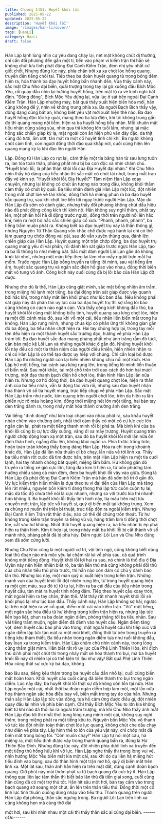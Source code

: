 ```yaml
---
title: Chương 1451: Huyết khôi lỗi
published: 2025-05-22
updated: 2025-05-22
description: 'Huyết khôi lỗi'
image: '/images/han-li/cover/'
tags: [HanLi]
category: HanLi
draft: false
---
```


Hàn Lập lạnh lùng nhìn cự yêu đang chạy lại, nét mặt không chút
dị thường, chỉ cần đối phương đến gần một tí, tiến vào phạm vi
kiếm trận thì hắn sẽ không chút lưu tình phát động Đại Canh Kiếm
Trận, đem nhị yêu nhất cử giết chết.
Nhưng đúng lúc này, phía chân trời xa xa chợt lóe hồng quang,
truyền đến tiếng chói tai.
Tiếp theo ba đoàn huyết quang từ trong bóng đêm hiện ra, hóa
thành ba đạo huyết hồng bắn nhanh đến.
Vừa thấy cảnh này, sắc mặt Chu Nho đại biến, quải trượng trong
tay lại gõ xuống đầu Bích Mộc Yêu, rồi quay đầu nhìn lại hướng
huyết hồng, trên mặt lộ ra vẻ kinh nghi bất định. "Đông đông",
Bích Mộc Yêu dừng lại, vừa lúc ở sát bên ngoài Đại Canh Kiếm
Trận.
Hàn Lập nhướng mày, bất quá thấy xuất hiện biến hóa mới, hắn
cũng không để ý, nhìn về không trung phía xa. Ba người Bạch
Bích thấy vậy, đồng dạng cũng bất an, không biết yêu vật mới
xuất hiện thế nào.
Ba đạo huyết hồng độn tốc kỳ quái, mang theo tia lửa điện, khi tới
không trung gần đó thì quang mang nội liễm, hiện ra ba huyết
hồng tiểu nhân.
Mỗi khuôn mặt tiểu nhân cũng sáng sủa, nhìn qua thì không lớn
tuổi lắm, nhưng lại mặc hồng sắc chiến giáp kỳ lạ, mặt ngoài còn
ẩn hiện phù văn dày đặc, da thịt cũng đỏ tươi, ẩm ướt, tản mát ra
một cổ huyết tinh chi khí.
Ba người không chút cảm tình, con ngươi đồng thời đảo qua khắp
nơi, cuối cùng hiện lên quang mang kỳ lạ khi đảo lên người Hàn

Lập.
Đồng tử Hàn Lập co rụt lại, cảm thấy một tia băng hàn từ sau
lưng tuôn ra, lan tỏa toàn thân, phảng phất như bị ba con độc xà
nhìn chăm chú. "Huyết khôi lỗi, là phân thân khôi lỗi của Địa
Huyết đại nhân." Khi Chu Nho nhìn thấy bộ dáng của tiểu nhân thì
sắc mặt có chút tái nhợt, trong mắt tràn đầy vẻ kính sợ. "Huyết
khôi lỗi, Địa Huyết?" Tâm niệm Hàn Lập xoay chuyển, nhưng lại
không có chút ấn tượng nào trong đầu, không khỏi thầm cảm thấy
có chút kỳ quái.
Ba tiểu nhân đánh giá Hàn Lập một lúc, đột nhiên trong mắt chợt
lóe vẻ tàn khốc, đồng thời há miệng phun ra ba đạo huyết sắc
quang trụ, sau khi chợt lóe liền tới ngay trước người Hàn Lập.
Mặc dù Hàn Lập đã sớm có cảnh giác, nhưng thấy đối phương
không chút dấu hiệu nào đã phát động công kích thì kinh nộ.
Hắn không suy nghĩ thêm, phất tay lên, một phiến hôi hà di động
trước người, đồng thời trên người nổi lên hắc khí, hiện ra một bộ
hắc sắc chiến giáp cổ xưa. "Phanh, phanh, phanh", ba tiếng trầm
muộn phát ra.
Không biết ba đạo huyết trụ này là thần thông gì, nhưng Nguyên
Từ Thần Quang vốn khắc chế được ngũ hành lại chỉ có thể làm
quang trụ chớp động vài cái, sau đó vẫn xuyên thủng qua, đánh
lên chiến giáp của Hàn Lập.
Huyết quang một trận chớp động, ba đạo huyết trụ quang mang
yếu đi vài phần, rồi đánh lên sát giáp trước ngực Hàn Lập, tạo ra
ba lỗ thủng to như miệng bát.
Sắc mặt đám người Lôi Lan gần đó không khỏi tái nhợt, nhưng
một màn tiếp theo lại làm cho mấy người trợn mắt há mồm.
Trước ngực Hàn Lập bỗng truyền ra tiếng lôi mình, sau vài tiếng
ầm ầm, huyết sắc quang trụ và ngân sắc điện hồ giao vào nhau,
đồng thời biến mất vô tung vô ảnh. Công kích này cuối cùng đã bị
lôi bào của Hàn Lập đỡ được.

Nhưng cho dù là thế, Hàn Lập cũng giật mình, sắc mặt bỗng
nhiên âm trầm, trong miệng hừ lạnh một tiếng, ba đại động trên
sát giáp được vây quanh bởi hắc khí, trong nháy mắt liền khôi
phục như lúc ban đầu. Nếu không phải sát giáp này đã phân tán
uy lực của ba đạo huyết trụ thì sợ rằng lôi bào cũng không có
cách nào ngăn cản.
Vừa thấy công kích không đắc thủ, ba huyết khôi lỗi cũng mặt
không biểu tình, huyết quang sau lưng chợt lóe, hiện ra một đôi
cánh màu đỏ, sau khi vỗ một cái, tiểu nhân liền biến mất trong hư
không.
Hàn Lập rung mình, nhưng chưa kịp có phản ứng thì không gian
gần đó ba động, ba tiểu nhân chợt hiện ra.
Hai tay chúng hợp lại, trong tay mỗi tên đều hiện ra một thanh
huyết sắc trường đạo, hướng về phía Hàn Lập trảm tới. Ba đạo
huyết sắc đao mang phảng phất như ánh trăng rằm đỏ tươi, căn
bản mặc kệ Lôi Lan và những người khác ở gần đó.
Những huyết khôi lỗi này đều có một tia thần niệm của người điều
khiển, hiển nhiên nhận ra chỉ có Hàn Lập là có thể tạo được uy
hiếp với chúng. Chỉ cần loại bỏ được Hàn Lập thì những người
còn lại hiển nhiên không chịu nổi một kích. Hàn Lập hừ một tiếng,
hai cánh sau lưng rung lên, trong tiếng lôi minh liền thuấn di biến
mất.
Sau một khắc, tại một chỗ trên trời cao cách đó hơn hai mươi
trượng, một đạo thanh bạch điện hồ chợt lóe, thân hình Hàn Lập
lần nữa hiện ra.
Nhưng cơ hồ đồng thời, ba đạo huyết quang chợt lóe, hiện ra
thân ảnh của ba tiểu nhân, vẫn là động tác vừa rồi, nhưng sáu
đạo huyết nhận hóa thành vô số tia huyết mang, trực tiếp chụp về
phía Hàn Lập.
Sắc mặt Hàn Lập trầm như nước, kim quang trên người chợt lóe,
trên da hiện ra lân phiến rực rỡ màu hoàng kim, đồng thời miệng
hét lớn một tiếng, hai bàn tay đen trắng đánh ra, trong nháy mắt
hóa thành chưởng ảnh đen trắng.

Vài tiếng "đinh đong" như kim loại chạm vào nhau phát ra, sáu
khẩu huyết nhận chém vào chưởng ảnh, nhất thời cảm thấy có
một cổ cự lực cực lớn ngăn cản lại, phát ra một tiếng thanh minh
rồi bị phá ta. Mà binh khí của ba khôi lỗi cũng bị cự lực đẩy
xuống, văng đi xa mấy trượng.
Huyết quang trên người chớp động loạn xạ một trận, sau đó ba
huyết khôi lỗi mới lần nữa ổn định thân hình, ngẩng đầu lên,
không khỏi ngẩn ra. Phía trước trống trơn, hoàn toàn toàn không
thấy bóng dáng Hàn Lập. Hóa ra chỉ trong khoảnh khắc đó, Hàn
Lập đã lần nữa thuấn di bỏ chạy, lần nữa về tới linh xa. Thấy ba
tiểu nhân rốt cuộc đã tìm được hắn, trên mặt Hàn Lập hiện ra một
tia cười lạnh, hai tay nhanh chóng bắt quyết, miệng lẩm bẩm.
Hư không gần đó truyền ra tiếng xé gió cực lớn, từng đạo kim ti
hiện ra, từ bốn phương tám hướng chiếu sáng cả màn đêm, đem
ba huyết khôi lỗi vây vào giữa.
Đúng là Hàn Lập đã phát động Đại Canh Kiếm Trận mà hắn đã
sớm bố trí ở gần đó.
Uy lực kiếm trận hiển nhiên là dựa theo tu vi đại tiến của Hàn Lập
mà tăng lên rất nhiều, nguyên bổn kiếm ti đang thong thả lập tức
cuồn cuộn tụ lại, mặc dù tốc độ chưa thể nói là cực nhanh, nhưng
so với trước kia thì nhanh hơn không ít.
Ba huyết khôi lỗi thấy tình hình này, tia máu trên mặt lưu chuyển
một trận, lập tức vỗ huyết sí, quỷ dị biến mất tại không trung.
Xem ra chúng nó muốn thi triển bí thuật, trực tiếp độn ra ngoài
kiếm trận. Nhưng Đại Canh Kiếm Trận rất thần diệu, nào có thể
để chúng trốn thoát. Từ hư không trong kiếm trận truyền ra tiếng
vù vù, hàng trăm kim ti đồng thời chợt lóe, cắt vào hư không.
Nhất thời huyết quang hiện ra, ba tiểu nhân bị ép phải hiện ra
thân hình. Kim ti hợp lại, trong nháy mắt ba khôi lỗi bị cắt thành vô
số mảnh nhỏ, phảng phất đã bị phá hủy.
Đám người Lôi Lan và Chu Nho đứng xem đã sớm cứng lưỡi.

Nhưng Chu Nho cũng là một người cơ trí, vội tỉnh ngộ, cũng
không biết dùng loại thủ đoạn nào mà mộc yêu lại chậm rãi lui về
phía sau, cả quá trình không một tiếng động.
Huyết khôi lỗi lợi hại ra sao, nó chính là thổ địa ở Địa Uyên này
nên hiển nhiên biết rõ, ba tên liên thủ mà cũng không phải đối thủ
của chủ nhân tiểu thú phía trước, thì hắn nào còn dám có chủ ý
đánh báo lân thú. Nhưng lúc này, một màn quỷ dị xuất hiện trong
kiếm trận.
Những mảnh vụn của huyết khôi lỗi đột nhiên rung lên, từ trong
huyết quang hiện ra một giọt máu, sau đó từ từ tụ lại, hiện ra ba
cái đầu của tiểu nhân trong huyết cầu, tản mát ra huyết tinh nồng
đậm.
Tiếp theo huyết cầu xoay tròn, mặt ngoài hiện ra tay chân, thân
thể. Mắt thấy rất nhanh huyết khôi lỗi sẽ khôi phục lại như lúc ban
đầu.
Thấy cảnh này, Hàn Lập không sợ hãi, ngược lại trên mặt hiện ra
vẻ cổ quái, điểm một cái vào kiếm trận.
"Vù" một tiếng, một ngân sắc hỏa điểu từ hư không trong kiếm
trận hiện ra, nhưng lập tức liền bạo liệt, phun ra ba đoàn ngân
diễm, phóng thẳng tới ba tiểu nhân. Sau vài tiếng trầm muộn,
ngân diễm đã đánh vào huyết cầu.
Ngân diễm tăng vọt, đem huyết cầu bao phủ vào trong, mặt ngoài
huyết cầu khi tiếp xúc với ngân diễm lập tức tản mát ra một mùi
khét, đồng thời từ bên trong truyền ra tiếng kêu thảm thiết. Ba tiểu
nhân trong ngân diễm tựa như ruồi không đầu, bay loạn xạ trong
kiếm trận. Hàn Lập chăm chú nhìn cảnh này, trong lòng cũng
thầm giật mình.
Hắn biết rất rõ uy lực của Phệ Linh Thiên Hỏa, khi địch thủ dính
phải một chút thì trong nháy mắt sẽ hóa thành tro bụi, mà ba
huyết khôi lỗi này dĩ nhiên lại có thể kiên trì lâu như vậy/
Bất quá Phệ Linh Thiên Hỏa cũng thật sự cực kỳ bá đạo, không

bao lâu sau, tiếng kêu thảm trong ba huyết cầu dần nhỏ lại, cuối
cùng biến mất hoàn toàn. Khối huyết cầu cuối cùng đã biến thành
tro bụi trong ngân diễm. Lúc này đây, ba huyết khôi lỗi thật sự đã
không còn tổn tại nữa.
Hàn Lập ngoắc một cái, nhất thời ba đoàn ngân diễm hợp làm
một, một lần nữa hóa thành ngân sắc hỏa điểu bay về, biến mất
trong tay áo của hắn. Nhưng thần sắc Hàn Lập lập tức vừa động,
tựa hồ cảm ứng được điều gì, đột nhiên quay đầu lại nhìn về phía
bên cạnh.
Chỉ thấy Bích Mộc Yêu to lớn kia không biết từ khi nào đã thối lui
ra ngoài trăm trượng, mà khi Chu Nho thấy ánh mắt Hàn Lập đảo
tới thì nhất thời tong lòng rung mình một cái, không suy nghĩ
thêm, trong miệng phát ra một tiếng kêu to.
Nguyên bổn Mộc Yêu vô thanh vô tức kia đột nhiên toàn thân
chợt lóe lục quang, không chút che dấu chạy như điên về phía
tây. Lấy hình thể to lớn của yêu vật này, chỉ chớp mắt đã biến mất
trong bóng tối. "Còn muốn chạy!" Hàn Lập tự nói một câu, há
miệng ra, một tiểu đỉnh được vây trong thanh quang bắn ra, đúng
là Hư Thiên Bảo Đỉnh. Nhưng đúng lúc này, đột nhiên phía dưới
linh xa truyền đến một tiếng thú hống hữu khí vô lực.
Hàn Lập nghe thấy thì trong lòng vui vẻ, nhìn hướng Mộc Yêu
biến mất kia một cái, sau khi do dự liền há miệng hút tiểu đỉnh vào
bụng, sau đó thân hình một trận mơ hồ, quỷ dị biến mất trên linh
xa. Một lát sau, thân ảnh hắn hiện ra trên mặt đất, đứng cạnh
đoàn bạch quang. Giờ phút này mùi thơm phát ra từ bạch quang
đã cực kỳ ít.
Hàn Lập thông qua liên lạc tâm thần thì biết báo lân thú đã tiến
giai xong, cuối cùng hắn cũng đã có một trợ thủ tốt.
Hắn hít sâu một hơi, bàn tay cắm vào trong bạch quang sờ soạng
một chút, ấn lên trên thân tiểu thú. Đồng thời một cổ linh lực tinh
thuần cuồng dũng nhập vào tiểu thú. Thanh quang trên người
Hàn Lập đại phóng, thần sắc ngưng trọng.
Ba người Lôi Lan trên linh xa cũng không hẹn mà cùng thở dài

một hơi, sau khi nhìn nhau một cái thì thấy thần sắc ai cũng đại
biến.
------oOo------
